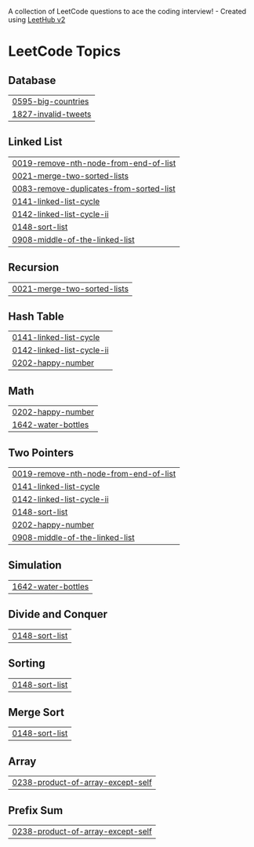 A collection of LeetCode questions to ace the coding interview! - Created using [LeetHub v2](https://github.com/arunbhardwaj/LeetHub-2.0)
<!---LeetCode Topics Start-->
# LeetCode Topics
## Database
|  |
| ------- |
| [0595-big-countries](https://github.com/MukhilanSS/Leetcode/tree/master/0595-big-countries) |
| [1827-invalid-tweets](https://github.com/MukhilanSS/Leetcode/tree/master/1827-invalid-tweets) |
## Linked List
|  |
| ------- |
| [0019-remove-nth-node-from-end-of-list](https://github.com/MukhilanSS/Leetcode/tree/master/0019-remove-nth-node-from-end-of-list) |
| [0021-merge-two-sorted-lists](https://github.com/MukhilanSS/Leetcode/tree/master/0021-merge-two-sorted-lists) |
| [0083-remove-duplicates-from-sorted-list](https://github.com/MukhilanSS/Leetcode/tree/master/0083-remove-duplicates-from-sorted-list) |
| [0141-linked-list-cycle](https://github.com/MukhilanSS/Leetcode/tree/master/0141-linked-list-cycle) |
| [0142-linked-list-cycle-ii](https://github.com/MukhilanSS/Leetcode/tree/master/0142-linked-list-cycle-ii) |
| [0148-sort-list](https://github.com/MukhilanSS/Leetcode/tree/master/0148-sort-list) |
| [0908-middle-of-the-linked-list](https://github.com/MukhilanSS/Leetcode/tree/master/0908-middle-of-the-linked-list) |
## Recursion
|  |
| ------- |
| [0021-merge-two-sorted-lists](https://github.com/MukhilanSS/Leetcode/tree/master/0021-merge-two-sorted-lists) |
## Hash Table
|  |
| ------- |
| [0141-linked-list-cycle](https://github.com/MukhilanSS/Leetcode/tree/master/0141-linked-list-cycle) |
| [0142-linked-list-cycle-ii](https://github.com/MukhilanSS/Leetcode/tree/master/0142-linked-list-cycle-ii) |
| [0202-happy-number](https://github.com/MukhilanSS/Leetcode/tree/master/0202-happy-number) |
## Math
|  |
| ------- |
| [0202-happy-number](https://github.com/MukhilanSS/Leetcode/tree/master/0202-happy-number) |
| [1642-water-bottles](https://github.com/MukhilanSS/Leetcode/tree/master/1642-water-bottles) |
## Two Pointers
|  |
| ------- |
| [0019-remove-nth-node-from-end-of-list](https://github.com/MukhilanSS/Leetcode/tree/master/0019-remove-nth-node-from-end-of-list) |
| [0141-linked-list-cycle](https://github.com/MukhilanSS/Leetcode/tree/master/0141-linked-list-cycle) |
| [0142-linked-list-cycle-ii](https://github.com/MukhilanSS/Leetcode/tree/master/0142-linked-list-cycle-ii) |
| [0148-sort-list](https://github.com/MukhilanSS/Leetcode/tree/master/0148-sort-list) |
| [0202-happy-number](https://github.com/MukhilanSS/Leetcode/tree/master/0202-happy-number) |
| [0908-middle-of-the-linked-list](https://github.com/MukhilanSS/Leetcode/tree/master/0908-middle-of-the-linked-list) |
## Simulation
|  |
| ------- |
| [1642-water-bottles](https://github.com/MukhilanSS/Leetcode/tree/master/1642-water-bottles) |
## Divide and Conquer
|  |
| ------- |
| [0148-sort-list](https://github.com/MukhilanSS/Leetcode/tree/master/0148-sort-list) |
## Sorting
|  |
| ------- |
| [0148-sort-list](https://github.com/MukhilanSS/Leetcode/tree/master/0148-sort-list) |
## Merge Sort
|  |
| ------- |
| [0148-sort-list](https://github.com/MukhilanSS/Leetcode/tree/master/0148-sort-list) |
## Array
|  |
| ------- |
| [0238-product-of-array-except-self](https://github.com/MukhilanSS/Leetcode/tree/master/0238-product-of-array-except-self) |
## Prefix Sum
|  |
| ------- |
| [0238-product-of-array-except-self](https://github.com/MukhilanSS/Leetcode/tree/master/0238-product-of-array-except-self) |
<!---LeetCode Topics End-->